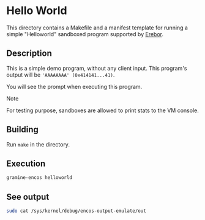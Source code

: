 # Hello World

This directory contains a Makefile and a manifest template for running a simple
"Helloworld" sandboxed program supported by [Erebor](https://github.com/ASTERISC-Release/Erebor).

## Description

This is a simple demo program, without any client input.
This program's output will be `'AAAAAAAA' (0x414141...41)`.

You will see the prompt when executing this program.
> [!NOTE]
> For testing purpose, sandboxes are allowed to print stats to the VM console.

## Building

Run `make` in the directory.

## Execution

```sh
gramine-encos helloworld
```

## See output

```sh
sudo cat /sys/kernel/debug/encos-output-emulate/out
```